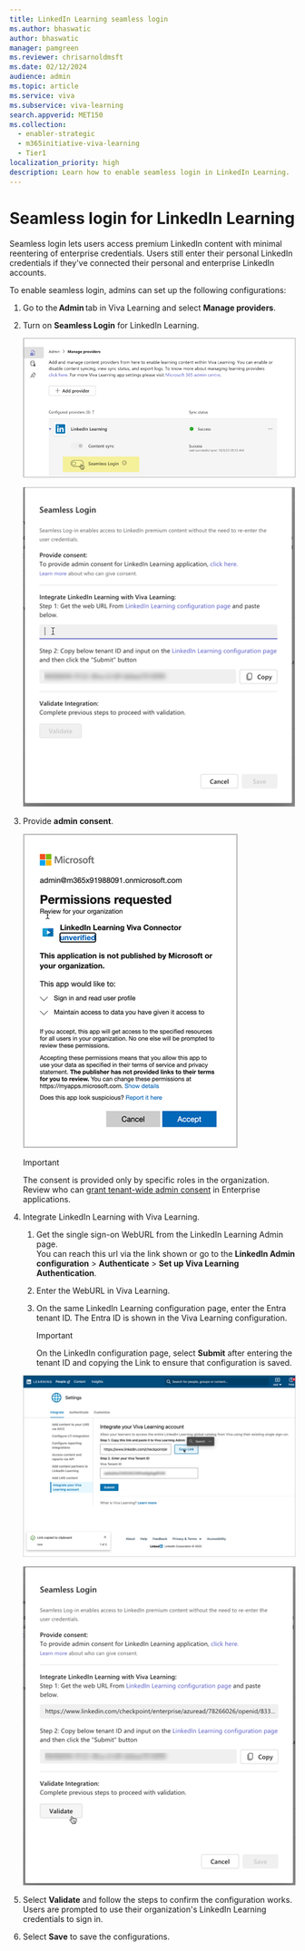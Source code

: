 ```yaml
---
title: LinkedIn Learning seamless login
ms.author: bhaswatic
author: bhaswatic
manager: pamgreen
ms.reviewer: chrisarnoldmsft
ms.date: 02/12/2024
audience: admin
ms.topic: article
ms.service: viva
ms.subservice: viva-learning
search.appverid: MET150
ms.collection:
  - enabler-strategic
  - m365initiative-viva-learning
  - Tier1
localization_priority: high
description: Learn how to enable seamless login in LinkedIn Learning.
---
```



# Seamless login for LinkedIn Learning


Seamless login lets users access premium LinkedIn content with minimal reentering of enterprise credentials. 
Users still enter their personal LinkedIn credentials if they've connected their personal and enterprise LinkedIn accounts. 

To enable seamless login, admins can set up the following configurations:

1. Go to the **Admin** tab in Viva Learning and select **Manage providers**.

2. Turn on **Seamless Login** for LinkedIn Learning.

   ![The manage providers pane with the seamless login enabled for LinkedIn Learning](../media/learning/linkedin-learning-seamless-1-enable-toggle.png)

   ![Seamless login menu with an outline of the following steps.](../media/learning/linkedin-learning-seamless-2.png)

3. Provide **admin consent**.

   ![Permission requested window that wants to sign into the LinkedIn Learning Viva Connector](../media/learning/linkedin-learning-seamless-3-permission-requested.png)

   > [!IMPORTANT]
   > The consent is provided only by specific roles in the organization. Review who can [grant tenant-wide admin consent](/entra/identity/enterprise-apps/grant-admin-consent?pivots=portal#prerequisites) in Enterprise applications.

4. Integrate LinkedIn Learning with Viva Learning.

    1. Get the single sign-on WebURL from the LinkedIn Learning Admin page.  
    You can reach this url via the link shown or go to the **LinkedIn Admin configuration** > **Authenticate** > **Set up Viva Learning Authentication**.
    2. Enter the WebURL in Viva Learning.
    3. On the same LinkedIn Learning configuration page, enter the Entra tenant ID. The Entra ID is shown in the Viva Learning configuration. 

       > [!IMPORTANT]
       > On the LinkedIn configuration page, select **Submit** after entering the tenant ID and copying the Link to ensure that configuration is saved.

   ![LinkedIn configuration page where you copy the link to Viva Learning enter your Viva Tenant](../media/learning/linkedin-learning-seamless-4-linkedin-config.png)

   ![The seamless login screen with the linked copied from LinkedIn](../media/learning/linkedin-learning-seamless-5-validate.png)

8. Select **Validate** and follow the steps to confirm the configuration works. Users are prompted to use their organization's LinkedIn Learning credentials to sign in.

10. Select **Save** to save the configurations.

